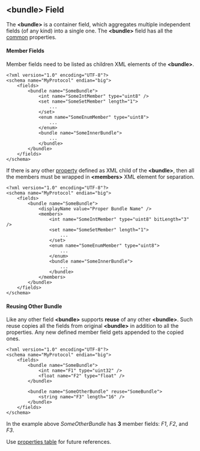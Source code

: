 ## &lt;bundle&gt; Field
The **&lt;bundle&gt;** is a container field, which aggregates multiple 
independent fields (of any kind) into a single one. 
The **&lt;bundle&gt;** field has all the [common](common.md) properties.

#### Member Fields
Member fields need to be listed as children XML elements of the **&lt;bundle&gt;**.
```
<?xml version="1.0" encoding="UTF-8"?>
<schema name="MyProtocol" endian="big">
    <fields>
        <bundle name="SomeBundle">
            <int name="SomeIntMember" type="uint8" />
            <set name="SomeSetMember" length="1">
                ...
            </set>
            <enum name="SomeEnumMember" type="uint8">
                ...
            </enum>
            <bundle name="SomeInnerBundle">
                ...
            </bundle>
        </bundle>
    </fields>
</schema>
```
If there is any other [property](../intro/properties.md) defined as XML child
of the **&lt;bundle&gt;**, then all the members must be wrapped in 
**&lt;members&gt;** XML element for separation.
```
<?xml version="1.0" encoding="UTF-8"?>
<schema name="MyProtocol" endian="big">
    <fields>
        <bundle name="SomeBundle">
            <displayName value="Proper Bundle Name" />
            <members>
                <int name="SomeIntMember" type="uint8" bitLength="3" />
                <set name="SomeSetMember" length="1">
                    ...
                </set>
                <enum name="SomeEnumMember" type="uint8">
                    ...
                </enum>
                <bundle name="SomeInnerBundle">
                    ...
                </bundle>
            </members>
        </bundle>
    </fields>
</schema>
```

#### Reusing Other Bundle
Like any other field **&lt;bundle&gt;** supports **reuse** of any other **&lt;bundle&gt;**.
Such reuse copies all the fields from original **&lt;bundle&gt;** in addition
to all the properties. Any new defined member field gets appended to the copied ones.
```
<?xml version="1.0" encoding="UTF-8"?>
<schema name="MyProtocol" endian="big">
    <fields>
        <bundle name="SomeBundle">
            <int name="F1" type="uint32" />
            <float name="F2" type="float" />
        </bundle>
        
        <bundle name="SomeOtherBundle" reuse="SomeBundle">
            <string name="F3" length="16" />
        </bundle>        
    </fields>
</schema>
```
In the example above *SomeOtherBundle* has **3** member fields: *F1*, *F2*, and *F3*.

Use [properties table](../appendix/bundle.md) for future references.

